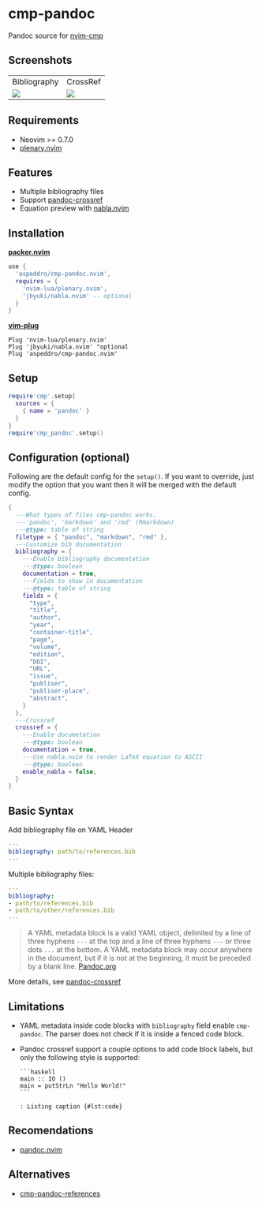 # cmp-pandoc

Pandoc source for [nvim-cmp](https://github.com/hrsh7th/nvim-cmp)

## Screenshots

<table>
  <tr>
    <td>Bibliography</td>
    <td>CrossRef</td>
  </tr>
  <tr>
    <td><img src="https://user-images.githubusercontent.com/16160544/175781791-15098603-b01f-43eb-830d-2090313817bc.png"></td>
    <td><img src="https://user-images.githubusercontent.com/16160544/175781949-ff0af00c-550a-458a-82e8-2c5c154cdc59.png"></td>
  </tr>
</table>


## Requirements

- Neovim >= 0.7.0
- [plenary.nvim](https://github.com/nvim-lua/plenary.nvim)

## Features

- Multiple bibliography files
- Support [pandoc-crossref](https://github.com/lierdakil/pandoc-crossref)
- Equation preview with [nabla.nvim](https://github.com/jbyuki/nabla.nvim)

## Installation

[**packer.nvim**](https://github.com/wbthomason/packer.nvim)

```lua
use {
  'aspeddro/cmp-pandoc.nvim',
  requires = {
    'nvim-lua/plenary.nvim',
    'jbyuki/nabla.nvim' -- optional
  }
}
```

[**vim-plug**](https://github.com/junegunn/vim-plug)

```vim
Plug 'nvim-lua/plenary.nvim'
Plug 'jbyuki/nabla.nvim' "optional
Plug 'aspeddro/cmp-pandoc.nvim'
```

## Setup

```lua
require'cmp'.setup{
  sources = {
    { name = 'pandoc' }
  }
}
require'cmp_pandoc'.setup()
```

## Configuration (optional)

Following are the default config for the `setup()`. If you want to override, just modify the option that you want then it will be merged with the default config.

```lua
{
  ---What types of files cmp-pandoc works.
  ---'pandoc', 'markdown' and 'rmd' (Rmarkdown)
  ---@type: table of string
  filetype = { "pandoc", "markdown", "rmd" },
  ---Customize bib documentation
  bibliography = {
    ---Enable bibliography documentation
    ---@type: boolean
    documentation = true,
    ---Fields to show in documentation
    ---@type: table of string
    fields = {
      "type",
      "title",
      "author",
      "year",
      "container-title",
      "page",
      "volume",
      "edition",
      "DOI",
      "URL",
      "issue",
      "publiser",
      "publiser-place",
      "abstract",
    }
  },
  ---Crossref
  crossref = {
    ---Enable documetation
    ---@type: boolean
    documentation = true,
    ---Use nabla.nvim to render LaTeX equation to ASCII
    ---@type: boolean
    enable_nabla = false,
  }
}
```

## Basic Syntax

Add bibliography file on YAML Header

```yaml
---
bibliography: path/to/references.bib
---
```

Multiple bibliography files:
```yaml
---
bibliography:
- path/to/references.bib
- path/to/other/references.bib
---
```

> A YAML metadata block is a valid YAML object, delimited by a line of three hyphens `---` at the top and a line of three hyphens `---` or three dots `...` at the bottom. A YAML metadata block may occur anywhere in the document, but if it is not at the beginning, it must be preceded by a blank line. [Pandoc.org](https://pandoc.org/MANUAL.html#extension-yaml_metadata_block)

More details, see [pandoc-crossref](https://lierdakil.github.io/pandoc-crossref/)

## Limitations

- YAML metadata inside code blocks with `bibliography` field enable `cmp-pandoc`. The parser does not check if it is inside a fenced code block.
- Pandoc crossref support a couple options to add code block labels, but only the following style is supported:

  ~~~ 
  ```haskell
  main :: IO ()
  main = putStrLn "Hello World!"
  ```

  : Listing caption {#lst:code}
  ~~~

## Recomendations

- [pandoc.nvim](https://github.com/aspeddro/pandoc.nvim)

## Alternatives

- [cmp-pandoc-references](https://github.com/jc-doyle/cmp-pandoc-references/)
